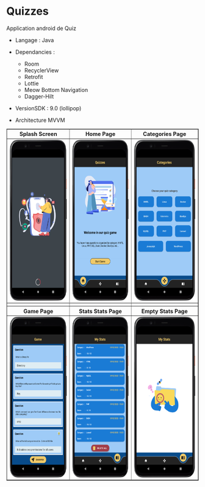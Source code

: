 # Quizzes
Application android de Quiz

* Langage : Java
* Dependancies :
    - Room
    - RecyclerView
    - Retrofit
    - Lottie
    - Meow Bottom Navigation
    - Dagger-Hilt
    
* VersionSDK : 9.0 (lollipop)
* Architecture MVVM

<table border="1">
  <tr>
    <th> Splash Screen </th>
    <th> Home Page </th>
    <th> Categories Page </th>
  </tr>
  <tr>
    <td> <img src="https://github.com/josue-lubaki/Quizzes/blob/main/img/screen_1.png" width=220 height=420 /></td>
    <td> <img src="https://github.com/josue-lubaki/Quizzes/blob/main/img/screen_2.png" width=220 height=420 /></td>
    <td> <img src="https://github.com/josue-lubaki/Quizzes/blob/main/img/screen_3.png" width=220 height=420 /></td>
  </tr>
  <tr>
    <th> </th>
    <th> </th>
    <th> </th>
  </tr>
  <tr>
    <th> Game Page </th>
    <th> Stats Stats Page </th>
    <th> Empty Stats Page </th>
  </tr>
  <tr>
    <td> <img src="https://github.com/josue-lubaki/Quizzes/blob/main/img/screen_4.png" width=220 height=420 /></td>
    <td> <img src="https://github.com/josue-lubaki/Quizzes/blob/main/img/screen_5.png" width=220 height=420 /></td>
    <td> <img src="https://github.com/josue-lubaki/Quizzes/blob/main/img/screen_6.png" width=220 height=420 /></td>
  </tr>
</table>

